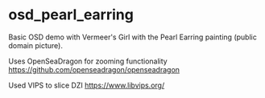 # osd_pearl_earring
Basic OSD demo with Vermeer's Girl with the Pearl Earring painting (public domain picture).

Uses OpenSeaDragon for zooming functionality https://github.com/openseadragon/openseadragon

Used VIPS to slice DZI https://www.libvips.org/
